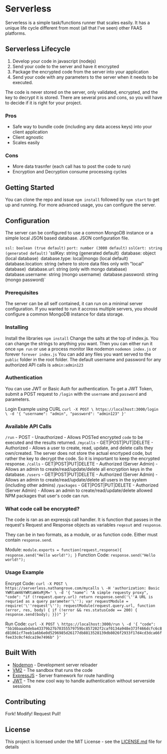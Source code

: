 # Serverless

Serverless is a simple task/functions runner that scales easily. It has a unique life cycle different from most (all that I've seen) other FAAS platforms.

## Serverless Lifecycle
1. Develop your code in javascript (nodejs)
2. Send your code to the server and have it encrypted
3. Package the encrypted code from the server into your application
4. Send your code with any parameters to the server when it needs to be executed.

The code is never stored on the server, only validated, encrypted, and the key to decrypt it is stored. There are several pros and cons, so you will have to decide if it is right for your project.

### Pros
- Safe way to bundle code (including any data access keys) into your client application
- Client agnostic
- Scales easily

### Cons
- More data trasnfer (each call has to post the code to run)
- Encryption and Decryption consume processing cycles


## Getting Started

You can clone the repo and issue `npm install` followed by `npm start` to get up and running. For more advanced usage, you can configure the server.

## Configuration
The server can be configured to use a common MongoDB instance or a simple local JSON based database. JSON configuration file.

`ssl: boolean (true default)`
`port: number (3000 default)`
`sslCert: string (generated default)`
'sslKey: string (generated default)`
`database: object (local database)`
`database.type: local|mongo (local default)`
`database.location: string (where to store data files only with "local" database)`
`database.url: string (only with mongo database)`
`database.username: string (mongo username)`
`database.password: string (mongo password)`

### Prerequisites

The server can be all self contained, it can run on a minimal server configuration. If you wanted to run it accross multiple servers, you should configure a common MongoDB instance for data storage.

### Installing

Install the libraries `npm install`
Change the salts at the top of index.js. You can change the strings to anything you want.
Then you can either run it once `npm run` or use a process monitor like nodemon `nodemon index.js` or forever `forever index.js`
You can add any files you want served to the `public` folder in the root folder.
The default username and password for any authorized API calls is `admin:admin123`


### Authentication

You can use JWT or Basic Auth for authentication. To get a JWT Token, submit a POST request to `/login` with the `username` and `password` and parameters.

Login Example using CURL
`curl -X POST \
  https://localhost:3000/login \
  -d '{
	"username": "admin",
	"password": "admin123"
}'`

### Available API Calls

`/run` - POST - Unauthorized - Allows POSTed encrypted `code` to be executed and the results returned.
`/mycalls` - GET|POST|PUT|DELETE - Authorized - Allows a user to create, read, update, and delete calls they own/created. The server does not store the actual encrtyped code, but rather the key to decrypt the code. So it is important to keep the encrypted response.
`/calls` - GET|POST|PUT|DELETE - Authorized (Server Admin) - Allows an admin to create/read/update/delete all encryption keys in the database.
`/users` - GET|POST|PUT|DELETE - Authorized (Server Admin) - Allows an admin to create/read/update/delete all users in the system (including other admins)
`/packages` - GET|POST|PUT|DELETE - Authorized (Server Admin) - Allows an admin to create/read/update/delete allowed NPM packages that user's code can run.

### What code call be encrypted?
The code is ran as an expressjs call handler. It is function that passes in the request's Request and Response objects as variables `reqesut` and `response`.

They can be in two formats, as a module, or as function code. Either must contain `response.send`.

Module: `module.exports = function(request,response){ response.send("Hello world!"); }` 
Function Code: `response.send("Hello world!");` 

### Usage Example

Encrypt Code: `curl -X POST \
  https://serverless.nathangrove.com/mycalls \
  -H 'authorization: Basic YWRtaW46YWRtaW4xMjM=' \
  -d '{
  "name": "A simple requesty proxy",
  "code": "if (!request.query.url) return response.send('\''A URL is requried as a query parameter'\''); var requestModule = require('\''request'\''); requestModule(request.query.url, function (error, res, body) { if (!error && res.statusCode == 200) { response.send(body); }})"
}'` 

Run Code: `curl -X POST \
  https://localhost:3000/run \
  -d '{
  "code": "5b16baaabdeba43379b27b70355579759bc857202f2caf0134a948e373f466dcfc6c8d81061cf7eeb1a6b6e0d5296985d26177db8813528139db8026f2933f17d4cd3dca66ffee33c0cf4dca19e7496b"
}'`

## Built With

* [Nodemon](https://nodemon.io/) - Development server reloader
* [VM2](https://www.npmjs.com/package/vm2) - The sandbox that runs the code
* [ExpressJS](https://expressjs.com/) - Server framework for route handling
* [JWT](https://jwt.io/) - The new cool way to handle authentication without serverside sessions

## Contributing

Fork! Modify! Request Pull!

## License

This project is licensed under the MIT License - see the [LICENSE.md](LICENSE.md) file for details
